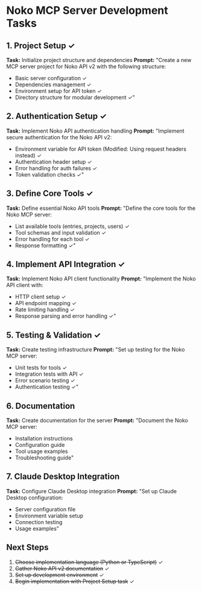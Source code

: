 # Noko MCP Server Development Tasks

## 1. Project Setup ✓
**Task:** Initialize project structure and dependencies
**Prompt:** "Create a new MCP server project for Noko API v2 with the following structure:
- Basic server configuration ✓
- Dependencies management ✓
- Environment setup for API token ✓
- Directory structure for modular development ✓"

## 2. Authentication Setup ✓
**Task:** Implement Noko API authentication handling
**Prompt:** "Implement secure authentication for the Noko API v2:
- Environment variable for API token (Modified: Using request headers instead) ✓
- Authentication header setup ✓
- Error handling for auth failures ✓
- Token validation checks ✓"

## 3. Define Core Tools ✓
**Task:** Define essential Noko API tools
**Prompt:** "Define the core tools for the Noko MCP server:
- List available tools (entries, projects, users) ✓
- Tool schemas and input validation ✓
- Error handling for each tool ✓
- Response formatting ✓"

## 4. Implement API Integration ✓
**Task:** Implement Noko API client functionality
**Prompt:** "Implement the Noko API client with:
- HTTP client setup ✓
- API endpoint mapping ✓
- Rate limiting handling ✓
- Response parsing and error handling ✓"

## 5. Testing & Validation ✓
**Task:** Create testing infrastructure
**Prompt:** "Set up testing for the Noko MCP server:
- Unit tests for tools ✓
- Integration tests with API ✓
- Error scenario testing ✓
- Authentication testing ✓"

## 6. Documentation
**Task:** Create documentation for the server
**Prompt:** "Document the Noko MCP server:
- Installation instructions
- Configuration guide
- Tool usage examples
- Troubleshooting guide"

## 7. Claude Desktop Integration
**Task:** Configure Claude Desktop integration
**Prompt:** "Set up Claude Desktop configuration:
- Server configuration file
- Environment variable setup
- Connection testing
- Usage examples"

## Next Steps
1. ~~Choose implementation language (Python or TypeScript)~~ ✓
2. ~~Gather Noko API v2 documentation~~ ✓
3. ~~Set up development environment~~ ✓
4. ~~Begin implementation with Project Setup task~~ ✓